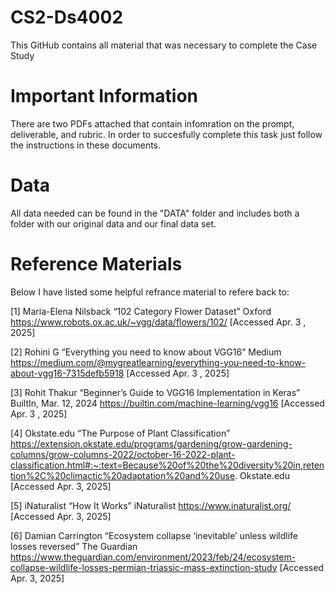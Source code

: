 # CS2-Ds4002

This GitHub contains all material that was necessary to complete the Case Study  

# Important Information
There are two PDFs attached that contain infomration on the prompt, deliverable, and rubric. In order to succesfully complete this task just follow the instructions in these documents.  

# Data
All data needed can be found in the "DATA" folder and includes both a folder with our original data and our final data set. 

# Reference Materials
Below I have listed some helpful refrance material to refere back to:

[1] Maria-Elena Nilsback “102 Category Flower Dataset” Oxford https://www.robots.ox.ac.uk/~vgg/data/flowers/102/ [Accessed Apr. 3 , 2025]

[2] Rohini G “Everything you need to know about VGG16” Medium https://medium.com/@mygreatlearning/everything-you-need-to-know-about-vgg16-7315defb5918 [Accessed Apr. 3 , 2025]

[3] Rohit Thakur “Beginner’s Guide to VGG16 Implementation in Keras” BuiltIn, Mar. 12, 2024 https://builtin.com/machine-learning/vgg16 [Accessed Apr. 3 , 2025]

[4] Okstate.edu “The Purpose of Plant Classification” https://extension.okstate.edu/programs/gardening/grow-gardening-columns/grow-columns-2022/october-16-2022-plant-classification.html#:~:text=Because%20of%20the%20diversity%20in,retention%2C%20climactic%20adaptation%20and%20use. Okstate.edu [Accessed Apr. 3, 2025]

[5] iNaturalist “How It Works” iNaturalist https://www.inaturalist.org/ [Accessed Apr. 3, 2025]

[6] Damian Carrington “Ecosystem collapse ‘inevitable’ unless wildlife losses reversed” The Guardian
https://www.theguardian.com/environment/2023/feb/24/ecosystem-collapse-wildlife-losses-permian-triassic-mass-extinction-study [Accessed Apr. 3, 2025]

